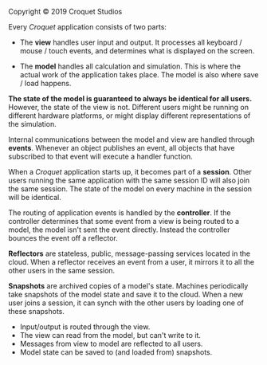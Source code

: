 Copyright © 2019 Croquet Studios

Every _Croquet_ application consists of two parts:

- The **view** handles user input and output.
  It processes all keyboard / mouse / touch events, and determines what is displayed on the screen.

- The **model** handles all calculation and simulation. This is where the actual work of the application takes place. The model is also where save / load happens.

**The state of the model is guaranteed to always be identical for all users.** However, the state of the view is not. Different users might be running on different hardware platforms, or might display different representations of the simulation.

Internal communications between the model and view are handled through **events**. Whenever an object publishes an event, all objects that have subscribed to that event will execute a handler function.

When a _Croquet_ application starts up, it becomes part of a **session**. Other users running the same application with the same session ID will also join the same session. The state of the model on every machine in the session will be identical.

The routing of application events is handled by the **controller**. If the controller determines that some event from a view is being routed to a model, the model isn't sent the event directly. Instead the controller bounces the event off a reflector.

**Reflectors** are stateless, public, message-passing services located in the cloud. When a reflector receives an event from a user, it mirrors it to all the other users in the same session.

**Snapshots** are archived copies of a model's state. Machines periodically take snapshots of the model state and save it to the cloud. When a new user joins a session, it can synch with the other users by loading one of these snapshots.

- Input/output is routed through the view.
- The view can read from the model, but can't write to it.
- Messages from view to model are reflected to all users.
- Model state can be saved to (and loaded from) snapshots.
